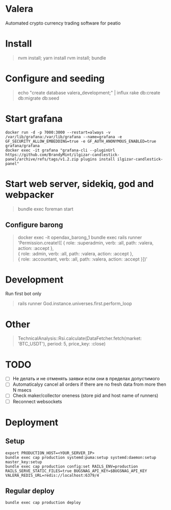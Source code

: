 # Valera

Automated crypto currency trading software for peatio 

# Install

> nvm install; yarn install
> rvm install; bundle

# Configure and seeding

> echo "create database valera_development;" | influx
> rake db:create db:migrate db:seed

# Start grafana

```
docker run -d -p 7000:3000 --restart=always -v /var/lib/grafana:/var/lib/grafana --name=grafana -e GF_SECURITY_ALLOW_EMBEDDING=true -e GF_AUTH_ANONYMOUS_ENABLED=true grafana/grafana
docker exec -it grafana "grafana-cli --pluginUrl https://github.com/BrandyMint/ilgizar-candlestick-panel/archive/refs/tags/v1.2.zip plugins install ilgizar-candlestick-panel"
```

# Start web server, sidekiq, god and webpacker

> bundle exec foreman start

## Configure barong

> docker exec -it opendax_barong_1 bundle exec rails runner \
  'Permission.create!([ { role: :superadmin, verb: :all, path: :valera, action: :accept }, \
  { role: :admin, verb: :all, path: :valera, action: :accept }, \
  { role: :accountant, verb: :all, path: :valera, action: :accept }])'

# Development

Run first bot only

> rails runner God.instance.universes.first.perform_loop

# Other

>  TechnicalAnalysis::Rsi.calculate(DataFetcher.fetch(market: 'BTC_USDT'), period: 5, price_key: :close)

# TODO

* [ ] Не делать и не отменять заявки если они в пределах допустимого
* [ ] Automaticalyy cancel all orders if there are no fresh data from more then
  N msecs
* [ ] Check maker/collector oneness (store pid and host name of runners)
* [ ] Reconnect websockets

# Deployment

## Setup

```
export PRODUCTION_HOST=<YOUR_SERVER_IP> 
bundle exec cap production systemd:puma:setup systemd:daemon:setup master_key:setup
bundle exec cap production config:set RAILS_ENV=production RAILS_SERVE_STATIC_FILES=true BUGSNAG_API_KEY=$BUGSNAG_API_KEY VALERA_REDIS_URL=redis://localhost:6379/4
```

## Regular deploy

```
bundle exec cap production deploy
```

